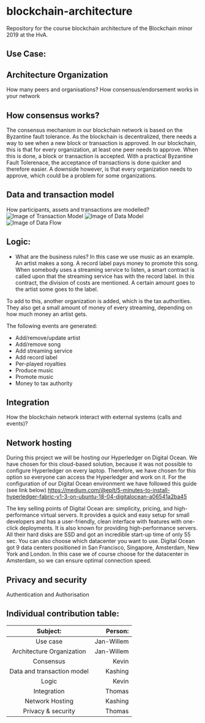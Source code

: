 # blockchain-architecture
Repository for the course blockchain architecture of the Blockchain minor 2019 at the HvA.

## Use Case:


## Architecture Organization
How many peers and organisations?
How consensus/endorsement works in your network



## How consensus works?
The consensus mechanism in our blockchain network is based on the Byzantine fault tolerance. As the blockchain is decentralized, there needs a way to see when a new block or transaction is approved.
In our blockchain, this is that for every organization, at least one peer needs to approve. When this is done, a block or transaction is accepted. 
With a practical Byzantine Fault Tolerenace, the acceptance of transactions is done quicker and therefore easier. A downside however, is that every organization needs to approve, which could be a problem for some organizations. 


## Data and transaction model
How participants, assets and transactions are modelled?
![Image of Transaction Model](https://user-images.githubusercontent.com/26054730/73063970-621d5380-3ea0-11ea-845b-ba758222221b.png)
![Image of Data Model](https://user-images.githubusercontent.com/26054730/73063934-49ad3900-3ea0-11ea-81ab-6587c67c5c63.png)
![Image of Data Flow](https://user-images.githubusercontent.com/26054730/73063860-14085000-3ea0-11ea-8d19-41caa3ccd03f.png)

## Logic:
- What are the business rules?
In this case we use music as an example. An artist makes a song. A record label pays money to promote this song. When somebody uses a streaming service to listen, a smart contract is called upon that the streaming service has with the record label. In this contract, the division of costs are mentioned. A certain amount goes to the artist some goes to the label.

To add to this, another organization is added, which is the tax authorities. They also get a small amount of money of every streaming, depending on how much money an artist gets.

The following events are generated:
* Add/remove/update artist
* Add/remove song
* Add streaming service
* Add record label
* Per-played royalties
* Produce music
* Promote music
* Money to tax authority


## Integration
How the blockchain network interact with external systems (calls and events)?


## Network hosting
During this project we will be hosting our Hyperledger on Digital Ocean. We have chosen for this cloud-based solution, because it was not possible to configure Hyperledger on every laptop. Therefore, we have chosen for this option so everyone can access the Hyperledger and work on it. For the configuration of our Digital Ocean environment we have followed this guide (see link below) 
<https://medium.com/@eplt/5-minutes-to-install-hyperledger-fabric-v1-3-on-ubuntu-18-04-digitalocean-a06541a2ba45>

The key selling points of Digital Ocean are: simplicity, pricing, and high-performance virtual servers. It provides a quick and easy setup for small developers and has a user-friendly, clean interface with features with one-click deployments. It is also known for providing high-performance servers. All their hard disks are SSD and got an incredible start-up time of only 55 sec. You can also choose which datacenter you want to use. Digital Ocean got 9 data centers positioned in San Francisco, Singapore, Amsterdam, New York and London. In this case we of course choose for the datacenter in Amsterdam, so we can ensure optimal connection speed.  


## Privacy and security
Authentication and Authorisation


## Individual contribution table:
| Subject:	                          | Person:    |
| :---------------------------------: | ----------:|
| Use case	                          | Jan-Willem |
| Architecture Organization 	        | Jan-Willem |
| Consensus	                          | Kevin      |
| Data and transaction model	        | Kashing    |
| Logic     	                        | Kevin      |
| Integration	                        | Thomas     |
| Network Hosting	                    | Kashing    |
| Privacy & security	                | Thomas     |
